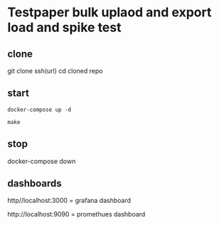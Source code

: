 # Testpaper bulk uplaod and export load and spike test

## clone

git clone ssh(url)
cd cloned repo

## start

```
docker-compose up -d

make

```

## stop

docker-compose down

## dashboards

http//localhost:3000 = grafana dashboard

http://localhost:9090 = promethues dashboard
